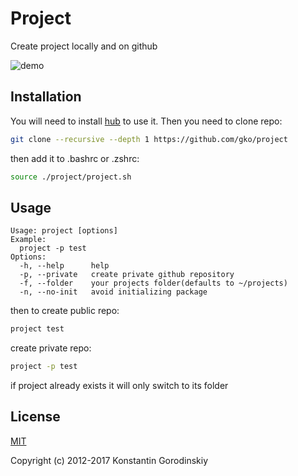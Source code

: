 # Project 

Create project locally and on github

![demo](https://github.com/gko/project/raw/master/demo.gif)

## Installation

You will need to install [hub](https://github.com/github/hub) to use it.
Then you need to clone repo:
```bash
git clone --recursive --depth 1 https://github.com/gko/project
```

then add it to .bashrc or .zshrc:
```bash
source ./project/project.sh
```

## Usage
```
Usage: project [options]
Example:
  project -p test
Options:
  -h, --help      help
  -p, --private   create private github repository
  -f, --folder    your projects folder(defaults to ~/projects)
  -n, --no-init   avoid initializing package
```

then to create public repo:
```bash
project test
```

create private repo:
```bash
project -p test
```

if project already exists it will only switch to its folder

## License

[MIT](http://opensource.org/licenses/MIT)

Copyright (c) 2012-2017 Konstantin Gorodinskiy
